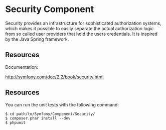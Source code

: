 Security Component
==================

Security provides an infrastructure for sophisticated authorization systems,
which makes it possible to easily separate the actual authorization logic from
so called user providers that hold the users credentials. It is inspired by
the Java Spring framework.

Resources
---------

Documentation:

http://symfony.com/doc/2.2/book/security.html

Resources
---------

You can run the unit tests with the following command:

    $ cd path/to/Symfony/Component/Security/
    $ composer.phar install --dev
    $ phpunit
